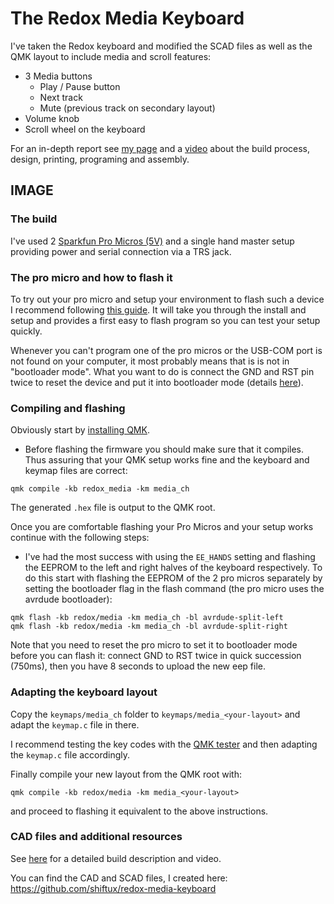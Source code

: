 # The Redox Media Keyboard

I've taken the Redox keyboard and modified the SCAD files as well as the QMK layout to include media and scroll features:
- 3 Media buttons
    - Play / Pause button
    - Next track
    - Mute (previous track on secondary layout)
- Volume knob
- Scroll wheel on the keyboard

For an in-depth report see [my page](https://shiftux.org/making_projects/keyboard.html) and a [video](https://youtu.be/Cwkf7HFcUkY) about the build process, design, printing, programing and assembly.

## IMAGE

### The build
I've used 2 [Sparkfun Pro Micros (5V)](https://www.sparkfun.com/products/12640) and a single hand master setup providing power and serial connection via a TRS jack.

### The pro micro and how to flash it
To try out your pro micro and setup your environment to flash such a device I recommend following [this guide](https://learn.sparkfun.com/tutorials/pro-micro--fio-v3-hookup-guide/all). It will take you through the install and setup and provides a first easy to flash program so you can test your setup quickly.

Whenever you can't program one of the pro micros or the USB-COM port is not found on your computer, it most probably means that is is not in "bootloader mode". What you want to do is connect the GND and RST pin twice to reset the device and put it into bootloader mode (details [here](https://learn.sparkfun.com/tutorials/pro-micro--fio-v3-hookup-guide/troubleshooting-and-faq#ts-serial)).

### Compiling and flashing

Obviously start by [installing QMK](https://docs.qmk.fm/#/getting_started_build_tools?id=set-up-your-environment).

- Before flashing the firmware you should make sure that it compiles. Thus assuring that your QMK setup works fine and the keyboard and keymap files are correct:
```
qmk compile -kb redox_media -km media_ch
```
The generated `.hex` file is output to the QMK root.

Once you are comfortable flashing your Pro Micros and your setup works continue with the following steps:

- I've had the most success with using the `EE_HANDS` setting and flashing the EEPROM to the left and right halves of the keyboard respectively. To do this start with flashing the EEPROM of the 2 pro micros separately by setting the bootloader flag in the flash command (the pro micro uses the avrdude bootloader):
```
qmk flash -kb redox/media -km media_ch -bl avrdude-split-left
qmk flash -kb redox/media -km media_ch -bl avrdude-split-right
```
Note that you need to reset the pro micro to set it to bootloader mode before you can flash it: connect GND to RST twice in quick succession (750ms), then you have 8 seconds to upload the new eep file.

### Adapting the keyboard layout

Copy the `keymaps/media_ch` folder to `keymaps/media_<your-layout>` and adapt the `keymap.c` file in there.

I recommend testing the key codes with the [QMK tester](https://config.qmk.fm/#/test) and then adapting the `keymap.c` file accordingly.

Finally compile your new layout from the QMK root with:
```
qmk compile -kb redox/media -km media_<your-layout>
```
and proceed to flashing it equivalent to the above instructions.

### CAD files and additional resources
See [here](https://shiftux.org/making_projects/keyboard.html) for a detailed build description and video.

You can find the CAD and SCAD files, I created here: https://github.com/shiftux/redox-media-keyboard
